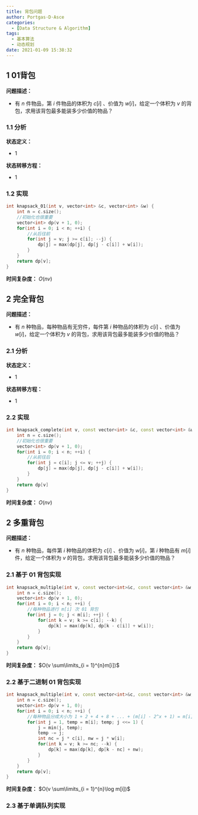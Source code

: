 ```yaml
---
title: 背包问题
author: Portgas·D·Asce
categories:
  - [Data Structure & Algorithm]
tags:
  - 基本算法
  - 动态规划
date: 2021-01-09 15:38:32
---
```


<!--more-->

## 1 01背包
**问题描述：** 
- 有 $n$ 件物品，第 $i$ 件物品的体积为 $c[i]$ 、价值为 $w[i]$，给定一个体积为 $v$ 的背包，求用该背包最多能装多少价值的物品？

### 1.1 分析
**状态定义：**
- 1

**状态转移方程：**
- 1

### 1.2 实现
```cpp
int knapsack_01(int v, vector<int> &c, vector<int> &w) {
    int n = c.size();
    //初始化也很重要
    vector<int> dp(v + 1, 0);
    for(int i = 0; i < n; ++i) {
        //从后往前
        for(int j = v; j >= c[i]; --j) {
            dp[j] = max(dp[j], dp[j - c[i]] + w[i]);
        }
    }
    return dp[v];
}
```
**时间复杂度：** $O(nv)$

## 2 完全背包
**问题描述：** 
- 有 $n$ 种物品，每种物品有无穷件，每件第 $i$ 种物品的体积为 $c[i]$ 、价值为 $w[i]$，给定一个体积为 $v$ 的背包，求用该背包最多能装多少价值的物品？

### 2.1 分析
**状态定义：**
- 1

**状态转移方程：**
- 1

### 2.2 实现
```cpp
int knapsack_complete(int v, const vector<int> &c, const vector<int> &w) {
    int n = c.size();
    //初始化也很重要
    vector<int> dp(v + 1, 0);
    for(int i = 0; i < n; ++i) {
        //从前往后
        for(int j = c[i]; j <= v; ++j) {
            dp[j] = max(dp[j], dp[j - c[i]] + w[i]);
        }
    }
    return dp[v]
}
```
**时间复杂度：** $O(nv)$

## 2 多重背包
**问题描述：** 
- 有 $n$ 种物品，每件第 $i$ 种物品的体积为 $c[i]$ 、价值为 $w[i]$，第 $i$ 种物品有 $m[i]$ 件，给定一个体积为 $v$ 的背包，求用该背包最多能装多少价值的物品？

### 2.1 基于 01 背包实现
```cpp
int knapsack_multiple(int v, const vector<int>&c, const vector<int> &w, const vector<int> &m) {
    int n = c.size();
    vector<int> dp(v + 1, 0);
    for(int i = 0; i < n; ++i) {
        //每种物品进行 m[i] 次 01 背包
        for(int j = 0; j < m[i]; ++j) {
            for(int k = v; k >= c[i]; --k) {
                dp[k] = max(dp[k], dp[k - c[i]] + w[i]);
            }
        }
    }
    return dp[v];
}
```
**时间复杂度：** $O(v \sum\limits_{i = 1}^{n}m[i])$

### 2.2 基于二进制 01 背包实现
```cpp
int knapsack_multiple(int v, const vector<int>&c, const vector<int> &w, const vector<int> &m) {
    int n = c.size();
    vector<int> dp(v + 1, 0);
    for(int i = 0; i < n; ++i) {
        //每种物品分成大小为 1 + 2 + 4 + 8 + ... + (m[i] - 2^x + 1) = m[i] 共 x + 1 堆
        for(int j = 1, temp = m[i]; temp; j <<= 1) {
            j = min(j, temp);
            temp -= j;
            int nc = j * c[i], nw = j * w[i];
            for(int k = v; k >= nc; --k) {
                dp[k] = max(dp[k], dp[k - nc] + nw);
            }
        }
    }
    return dp[v];
}
```
**时间复杂度：** $O(v \sum\limits_{i = 1}^{n}\log m[i])$

### 2.3 基于单调队列实现

```cpp

```
